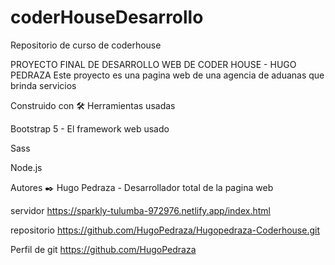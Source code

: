 # coderHouseDesarrollo
Repositorio de curso de coderhouse

PROYECTO FINAL DE DESARROLLO WEB DE CODER HOUSE - HUGO PEDRAZA
Este proyecto es una pagina web de una agencia de aduanas que brinda servicios

Construido con 🛠️
Herramientas usadas

Bootstrap 5 - El framework web usado

Sass 

Node.js

Autores ✒️
Hugo Pedraza - Desarrollador total de la pagina web

servidor
https://sparkly-tulumba-972976.netlify.app/index.html

repositorio
https://github.com/HugoPedraza/Hugopedraza-Coderhouse.git

Perfil de git
https://github.com/HugoPedraza

